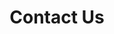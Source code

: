 ---
# Feel free to add content and custom Front Matter to this file.
# To modify the layout, see https://jekyllrb.com/docs/themes/#overriding-theme-defaults

layout: success
permalink: /success/
title: Contact Us
tagline: Mechanics in Windsor &amp; Essex County
description: One-Stop Shop For All Your Service &amp; Repair Needs. Commercial, Heavy Duty Vehicles, Industrial Sandblasting, Painting, Full-on Fabrication & Vehicle Body Repairs.
---